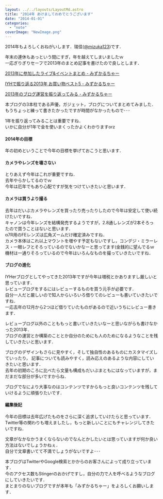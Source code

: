 ```yaml
---
layout: ../../layouts/LayoutMd.astro
title: "2014年 あけましておめでとうございます"
date: "2014-01-01"
categories: 
  - "note"
coverImage: "NewImage.png"
---
```


2014年もよろしくおねがいします．瑞佳([@mizuka123](https://twitter.com/mizuka123))です．

年末の連休もあっという間にすぎ，年を越えてしまいましたｗ  
一応ぎりぎりセーフで2013年のまとめ記事を書けたので良しとします．

[2013年に参加したライブ&イベントまとめ \- みずかるちゃー](https://mizuka123.net/archive/5125/)

[IYHで振り返る2013年 お買い物ベスト5 \- みずかるちゃー](https://mizuka123.net/archive/5133/)

[2013年のブログ運営を振り返ってみる \- みずかるちゃー](https://mizuka123.net/archive/5141/)

本ブログの3本柱である声優，ガジェット，ブログについてまとめてみました．  
もうちょっと練って書きたかったですが時間がなかったもので･･･

1年を振り返ってみることは重要ですね．  
いかに自分が1年で金を使いまくったかよくわかりますorz

#### 2014年の目標

年の初めということで今年の目標を挙げておこうと思います．

#### カメラやレンズを壊さない

とりあえず今年はこれが重要ですね．  
去年やらかしてるのでｗ  
今年は厄年でもあり心配ですが気をつけていきたいと思います．

#### カメラは買うより撮る

去年はだいぶカメラやレンズを買ったり売ったりしたので今年は安定して使い続けたいですね．  
キャノンは今年レンズを結構発売するようですが，2.8通しレンズが2本そろったので買うことはないと思います．  
α7R用のFEレンズは広角ズームだけ確定済みですね．  
カメラ本体はこれ以上マウントを増やす予定もないですし，コンデジ・ミラーレス・一眼レフとそろっているのでないかなーと思ってます(金銭的に望んでるｗ  
機材は一通りそろっているので今年はいろんなものを撮っていきたいですね．

#### ブログの進化

IYHerブログとしてやってきた2013年ですが今年は増税とかありますし厳しいと思っています．  
レビューブログをするにはレビューするものを買う元手が必要です．  
自分一人だと厳しいので知人からいろいろ借りてのレビューも書いていきたいですね．  
一応去年の12月から2つほど借りていたものがあるので近いうちにレビュー書きます．

レビューブログ以外のことももっと書いていきたいなーと思いながらも書けなかった2013年．  
ブログの運営とか構築のこととか自分のためにも人のためになるようなことを残していきたいと思います．

ブログのデザインもさらに見やすく，そして独自性のあるものにカスタマイズしていったり， 記事についても読みやすく，読み応えのあるような内容にしていきたいと思います．  
去年の初期のころに比べたら文量も構成もだいぶまともにはなっていますが，まだまだな部分が多いですからね．

ブログでなにより大事なのはコンテンツですからもっと良いコンテンツを残していけるように頑張りたいです．

#### 編集後記

今年の目標は去年広げたものをさらに深く追求していけたらと思っています．  
Twitter等の関わりも増えましたし，もっと新しいことにもチャレンジしてきたいですね．

文章がなかなかうまくならないのでなんとかしたいとは思っていますが何か良い方法はないでしょうかねぇ．  
自分で文章書いてて不満でしょうがないですよ･･･

本ブログはTwitterやGoogle検索とかからのお客さんによって成り立っています．  
今のアクセス数もStingerのおかげですし，自分の力で人を呼べるようなブログにしていきたいです．   
まとまりのないブログですが本年も「みずかるちゃー」をよろしくお願いします．
